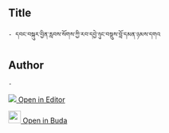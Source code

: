 ## Title
	- དབང་བསྐུར་བྱིན་རླབས་སོགས་ཀྱི་རབ་དབྱེ་ཉུང་བསྡུས་བློ་དམན་ཉམས་དགའ

## Author
	- 



[<img src="https://img.icons8.com/color/25/000000/edit-property.png"> Open in Editor](http://editor.openpecha.org/P010775)

[<img width="25" src="https://library.bdrc.io/icons/BUDA-small.svg"> Open in Buda](https://library.bdrc.io/show/bdr:IE0OPP010775)

